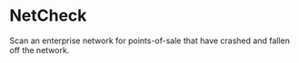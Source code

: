 # NetCheck
Scan an enterprise network for points-of-sale that have crashed and fallen off the network.
